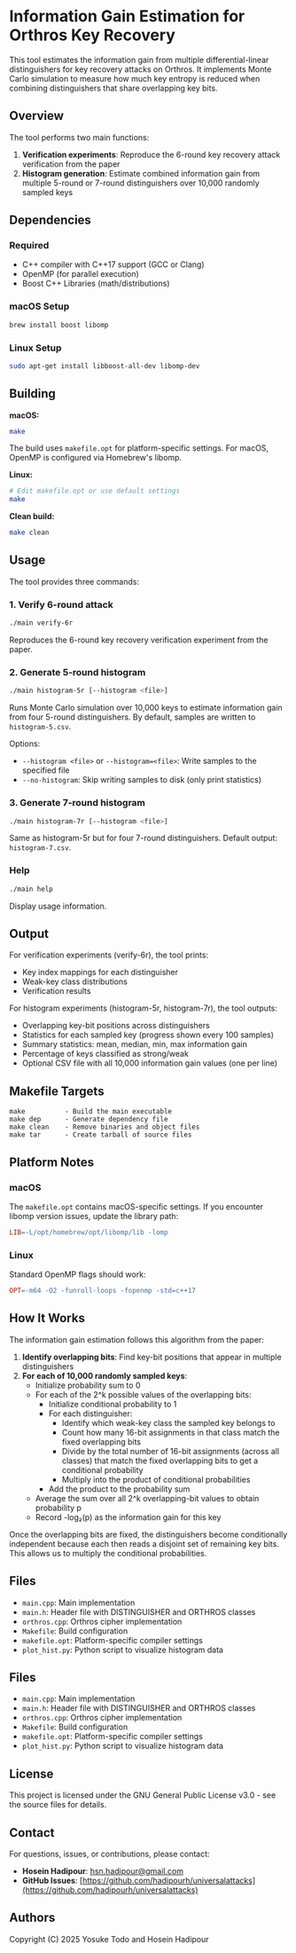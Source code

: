 # Information Gain Estimation for Orthros Key Recovery

This tool estimates the information gain from multiple differential-linear distinguishers for key recovery attacks on Orthros. It implements Monte Carlo simulation to measure how much key entropy is reduced when combining distinguishers that share overlapping key bits.

## Overview

The tool performs two main functions:

1. **Verification experiments**: Reproduce the 6-round key recovery attack verification from the paper
2. **Histogram generation**: Estimate combined information gain from multiple 5-round or 7-round distinguishers over 10,000 randomly sampled keys

## Dependencies

### Required
- C++ compiler with C++17 support (GCC or Clang)
- OpenMP (for parallel execution)
- Boost C++ Libraries (math/distributions)

### macOS Setup
```bash
brew install boost libomp
```

### Linux Setup
```bash
sudo apt-get install libboost-all-dev libomp-dev
```

## Building

**macOS:**
```bash
make
```

The build uses `makefile.opt` for platform-specific settings. For macOS, OpenMP is configured via Homebrew's libomp.

**Linux:**
```bash
# Edit makefile.opt or use default settings
make
```

**Clean build:**
```bash
make clean
```

## Usage

The tool provides three commands:

### 1. Verify 6-round attack
```bash
./main verify-6r
```
Reproduces the 6-round key recovery verification experiment from the paper.

### 2. Generate 5-round histogram
```bash
./main histogram-5r [--histogram <file>]
```
Runs Monte Carlo simulation over 10,000 keys to estimate information gain from four 5-round distinguishers. By default, samples are written to `histogram-5.csv`.

Options:
- `--histogram <file>` or `--histogram=<file>`: Write samples to the specified file
- `--no-histogram`: Skip writing samples to disk (only print statistics)

### 3. Generate 7-round histogram
```bash
./main histogram-7r [--histogram <file>]
```
Same as histogram-5r but for four 7-round distinguishers. Default output: `histogram-7.csv`.

### Help
```bash
./main help
```
Display usage information.

## Output

For verification experiments (verify-6r), the tool prints:
- Key index mappings for each distinguisher
- Weak-key class distributions
- Verification results

For histogram experiments (histogram-5r, histogram-7r), the tool outputs:
- Overlapping key-bit positions across distinguishers
- Statistics for each sampled key (progress shown every 100 samples)
- Summary statistics: mean, median, min, max information gain
- Percentage of keys classified as strong/weak
- Optional CSV file with all 10,000 information gain values (one per line)

## Makefile Targets

```
make          - Build the main executable
make dep      - Generate dependency file
make clean    - Remove binaries and object files
make tar      - Create tarball of source files
```

## Platform Notes

### macOS
The `makefile.opt` contains macOS-specific settings. If you encounter libomp version issues, update the library path:

```makefile
LIB=-L/opt/homebrew/opt/libomp/lib -lomp
```

### Linux
Standard OpenMP flags should work:

```makefile
OPT=-m64 -O2 -funroll-loops -fopenmp -std=c++17
```

## How It Works

The information gain estimation follows this algorithm from the paper:

1. **Identify overlapping bits**: Find key-bit positions that appear in multiple distinguishers
2. **For each of 10,000 randomly sampled keys**:
   - Initialize probability sum to 0
   - For each of the 2^k possible values of the overlapping bits:
     - Initialize conditional probability to 1
     - For each distinguisher:
       - Identify which weak-key class the sampled key belongs to
       - Count how many 16-bit assignments in that class match the fixed overlapping bits
       - Divide by the total number of 16-bit assignments (across all classes) that match the fixed overlapping bits to get a conditional probability
       - Multiply into the product of conditional probabilities
     - Add the product to the probability sum
   - Average the sum over all 2^k overlapping-bit values to obtain probability p
   - Record -log₂(p) as the information gain for this key

Once the overlapping bits are fixed, the distinguishers become conditionally independent because each then reads a disjoint set of remaining key bits. This allows us to multiply the conditional probabilities.

## Files

- `main.cpp`: Main implementation
- `main.h`: Header file with DISTINGUISHER and ORTHROS classes
- `orthros.cpp`: Orthros cipher implementation
- `Makefile`: Build configuration
- `makefile.opt`: Platform-specific compiler settings
- `plot_hist.py`: Python script to visualize histogram data

## Files

- `main.cpp`: Main implementation
- `main.h`: Header file with DISTINGUISHER and ORTHROS classes
- `orthros.cpp`: Orthros cipher implementation
- `Makefile`: Build configuration
- `makefile.opt`: Platform-specific compiler settings
- `plot_hist.py`: Python script to visualize histogram data

## License

This project is licensed under the GNU General Public License v3.0 - see the source files for details.

## Contact

For questions, issues, or contributions, please contact:
- **Hosein Hadipour**: [hsn.hadipour@gmail.com](mailto:hsn.hadipour@gmail.com)
- **GitHub Issues**: [https://github.com/hadipourh/universalattacks](https://github.com/hadipourh/universalattacks)

## Authors

Copyright (C) 2025 Yosuke Todo and Hosein Hadipour
